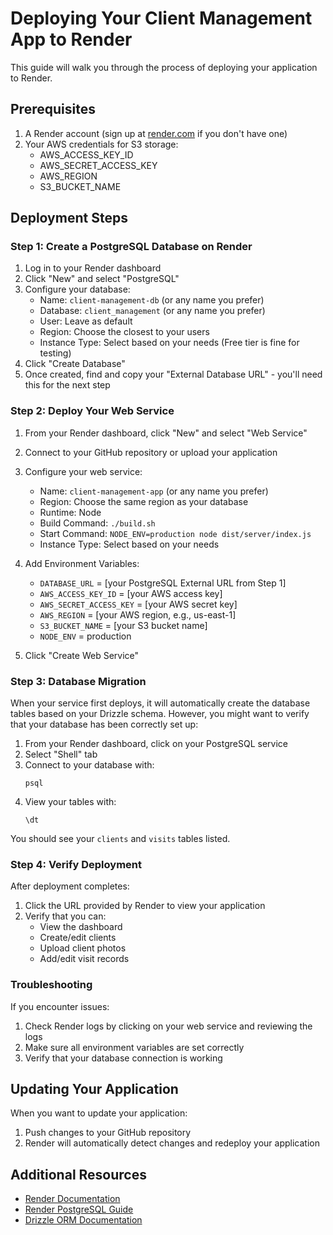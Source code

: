 # Deploying Your Client Management App to Render

This guide will walk you through the process of deploying your application to Render.

## Prerequisites

1. A Render account (sign up at [render.com](https://render.com) if you don't have one)
2. Your AWS credentials for S3 storage:
   - AWS_ACCESS_KEY_ID
   - AWS_SECRET_ACCESS_KEY
   - AWS_REGION
   - S3_BUCKET_NAME

## Deployment Steps

### Step 1: Create a PostgreSQL Database on Render

1. Log in to your Render dashboard
2. Click "New" and select "PostgreSQL"
3. Configure your database:
   - Name: `client-management-db` (or any name you prefer)
   - Database: `client_management` (or any name you prefer)
   - User: Leave as default
   - Region: Choose the closest to your users
   - Instance Type: Select based on your needs (Free tier is fine for testing)
4. Click "Create Database"
5. Once created, find and copy your "External Database URL" - you'll need this for the next step

### Step 2: Deploy Your Web Service

1. From your Render dashboard, click "New" and select "Web Service"
2. Connect to your GitHub repository or upload your application
3. Configure your web service:
   - Name: `client-management-app` (or any name you prefer)
   - Region: Choose the same region as your database
   - Runtime: Node
   - Build Command: `./build.sh`
   - Start Command: `NODE_ENV=production node dist/server/index.js`
   - Instance Type: Select based on your needs

4. Add Environment Variables:
   - `DATABASE_URL` = [your PostgreSQL External URL from Step 1]
   - `AWS_ACCESS_KEY_ID` = [your AWS access key]
   - `AWS_SECRET_ACCESS_KEY` = [your AWS secret key]
   - `AWS_REGION` = [your AWS region, e.g., us-east-1]
   - `S3_BUCKET_NAME` = [your S3 bucket name]
   - `NODE_ENV` = production

5. Click "Create Web Service"

### Step 3: Database Migration

When your service first deploys, it will automatically create the database tables based on your Drizzle schema. However, you might want to verify that your database has been correctly set up:

1. From your Render dashboard, click on your PostgreSQL service
2. Select "Shell" tab
3. Connect to your database with:
   ```
   psql
   ```
4. View your tables with:
   ```
   \dt
   ```

You should see your `clients` and `visits` tables listed.

### Step 4: Verify Deployment

After deployment completes:

1. Click the URL provided by Render to view your application
2. Verify that you can:
   - View the dashboard
   - Create/edit clients
   - Upload client photos
   - Add/edit visit records

### Troubleshooting

If you encounter issues:

1. Check Render logs by clicking on your web service and reviewing the logs
2. Make sure all environment variables are set correctly
3. Verify that your database connection is working

## Updating Your Application

When you want to update your application:

1. Push changes to your GitHub repository
2. Render will automatically detect changes and redeploy your application

## Additional Resources

- [Render Documentation](https://render.com/docs)
- [Render PostgreSQL Guide](https://render.com/docs/databases)
- [Drizzle ORM Documentation](https://orm.drizzle.team/docs/overview)